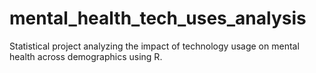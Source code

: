 # mental_health_tech_uses_analysis
Statistical project analyzing the impact of technology usage on mental health across demographics using R.
